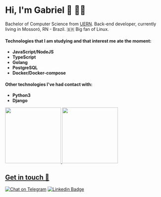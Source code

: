 
# Hi, I'm Gabriel :wave: :man_technologist:
Bachelor of Computer Science from [UERN](http://www.uern.br/default.asp). Back-end developer, currently living in Mossoró, RN - Brazil. :brazil:
Big fan of Linux.

#### Technologies that I am studying and that interest me ate the moment:
* **JavaScript/NodeJS**
* **TypeScript**
* **Golang**
* **PostgreSQL**
* **Docker/Docker-compose**

#### Other technologies I've had contact with:
* **Python3**
* **Django**


<div>
  <a href="https://github.com/gabrieljales">
  <img height="180em" src="https://github-readme-stats.vercel.app/api?username=gabrieljales&show_icons=true&theme=midnight-purple&include_all_commits=true&count_private=true"/>
  <img height="180em" src="https://github-readme-stats.vercel.app/api/top-langs/?username=gabrieljales&layout=compact&langs_count=16&theme=midnight-purple"/>
</div>
  
##
  
## Get in touch :speech_balloon:

[![Chat on Telegram](https://img.shields.io/badge/Chat%20on-Telegram-blue.svg)](https://t.me/gabriel_jaless)
[![Linkedin Badge](https://img.shields.io/badge/Gabriel%20Jales-0073b1?style=flat-square&logo=Linkedin&logoColor=white&link=https://www.linkedin.com/in/gabriel-jales-baa3861b2/)](https://www.linkedin.com/in/gabriel-jales/)
